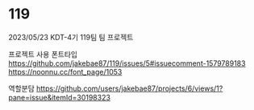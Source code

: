 # 119
2023/05/23 KDT-4기 119팀 팀 프로젝트

프로젝트 사용 폰트타입
https://github.com/jakebae87/119/issues/5#issuecomment-1579789183
https://noonnu.cc/font_page/1053

역할분담
https://github.com/users/jakebae87/projects/6/views/1?pane=issue&itemId=30198323
